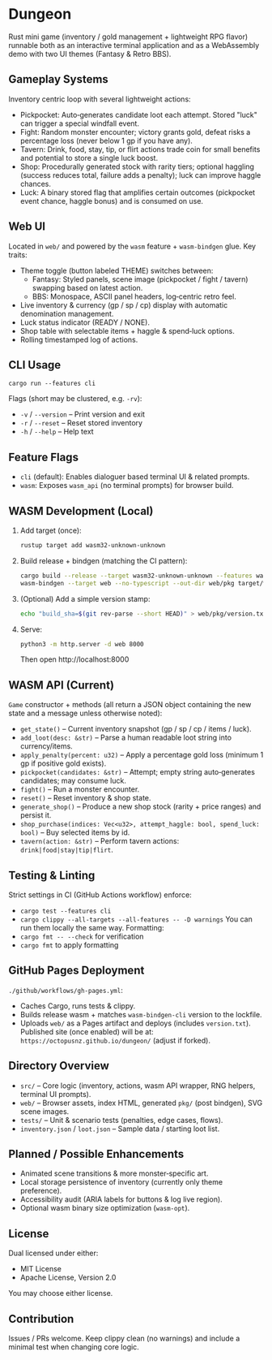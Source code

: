 Dungeon
=======

Rust mini game (inventory / gold management + lightweight RPG flavor) runnable both as an interactive terminal application and as a WebAssembly demo with two UI themes (Fantasy & Retro BBS).

Gameplay Systems
----------------
Inventory centric loop with several lightweight actions:
* Pickpocket: Auto‑generates candidate loot each attempt. Stored "luck" can trigger a special windfall event.
* Fight: Random monster encounter; victory grants gold, defeat risks a percentage loss (never below 1 gp if you have any).
* Tavern: Drink, food, stay, tip, or flirt actions trade coin for small benefits and potential to store a single luck boost.
* Shop: Procedurally generated stock with rarity tiers; optional haggling (success reduces total, failure adds a penalty); luck can improve haggle chances.
* Luck: A binary stored flag that amplifies certain outcomes (pickpocket event chance, haggle bonus) and is consumed on use.

Web UI
------
Located in `web/` and powered by the `wasm` feature + `wasm-bindgen` glue. Key traits:
* Theme toggle (button labeled THEME) switches between:
  * Fantasy: Styled panels, scene image (pickpocket / fight / tavern) swapping based on latest action.
  * BBS: Monospace, ASCII panel headers, log‑centric retro feel.
* Live inventory & currency (gp / sp / cp) display with automatic denomination management.
* Luck status indicator (READY / NONE).
* Shop table with selectable items + haggle & spend‑luck options.
* Rolling timestamped log of actions.

CLI Usage
---------
```
cargo run --features cli
```
Flags (short may be clustered, e.g. `-rv`):
* `-v` / `--version` – Print version and exit
* `-r` / `--reset`   – Reset stored inventory
* `-h` / `--help`    – Help text

Feature Flags
-------------
* `cli` (default): Enables dialoguer based terminal UI & related prompts.
* `wasm`: Exposes `wasm_api` (no terminal prompts) for browser build.

WASM Development (Local)
------------------------
1. Add target (once):
   ```bash
   rustup target add wasm32-unknown-unknown
   ```
2. Build release + bindgen (matching the CI pattern):
   ```bash
   cargo build --release --target wasm32-unknown-unknown --features wasm --lib
   wasm-bindgen --target web --no-typescript --out-dir web/pkg target/wasm32-unknown-unknown/release/dungeon_core.wasm
   ```
3. (Optional) Add a simple version stamp:
   ```bash
   echo "build_sha=$(git rev-parse --short HEAD)" > web/pkg/version.txt
   ```
4. Serve:
   ```bash
   python3 -m http.server -d web 8000
   ```
   Then open http://localhost:8000

WASM API (Current)
------------------
`Game` constructor + methods (all return a JSON object containing the new state and a message unless otherwise noted):
* `get_state()` – Current inventory snapshot (gp / sp / cp / items / luck).
* `add_loot(desc: &str)` – Parse a human readable loot string into currency/items.
* `apply_penalty(percent: u32)` – Apply a percentage gold loss (minimum 1 gp if positive gold exists).
* `pickpocket(candidates: &str)` – Attempt; empty string auto‑generates candidates; may consume luck.
* `fight()` – Run a monster encounter.
* `reset()` – Reset inventory & shop state.
* `generate_shop()` – Produce a new shop stock (rarity + price ranges) and persist it.
* `shop_purchase(indices: Vec<u32>, attempt_haggle: bool, spend_luck: bool)` – Buy selected items by id.
* `tavern(action: &str)` – Perform tavern actions: `drink|food|stay|tip|flirt`.

Testing & Linting
-----------------
Strict settings in CI (GitHub Actions workflow) enforce:
* `cargo test --features cli`
* `cargo clippy --all-targets --all-features -- -D warnings`
You can run them locally the same way. Formatting:
* `cargo fmt -- --check` for verification
* `cargo fmt` to apply formatting

GitHub Pages Deployment
-----------------------
`./github/workflows/gh-pages.yml`:
* Caches Cargo, runs tests & clippy.
* Builds release wasm + matches `wasm-bindgen-cli` version to the lockfile.
* Uploads `web/` as a Pages artifact and deploys (includes `version.txt`).
Published site (once enabled) will be at: `https://octopusnz.github.io/dungeon/` (adjust if forked).

Directory Overview
------------------
* `src/` – Core logic (inventory, actions, wasm API wrapper, RNG helpers, terminal UI prompts).
* `web/` – Browser assets, index HTML, generated `pkg/` (post bindgen), SVG scene images.
* `tests/` – Unit & scenario tests (penalties, edge cases, flows).
* `inventory.json` / `loot.json` – Sample data / starting loot list.

Planned / Possible Enhancements
-------------------------------
* Animated scene transitions & more monster‑specific art.
* Local storage persistence of inventory (currently only theme preference).
* Accessibility audit (ARIA labels for buttons & log live region).
* Optional wasm binary size optimization (`wasm-opt`).

License
-------
Dual licensed under either:
* MIT License
* Apache License, Version 2.0

You may choose either license.

Contribution
------------
Issues / PRs welcome. Keep clippy clean (no warnings) and include a minimal test when changing core logic.